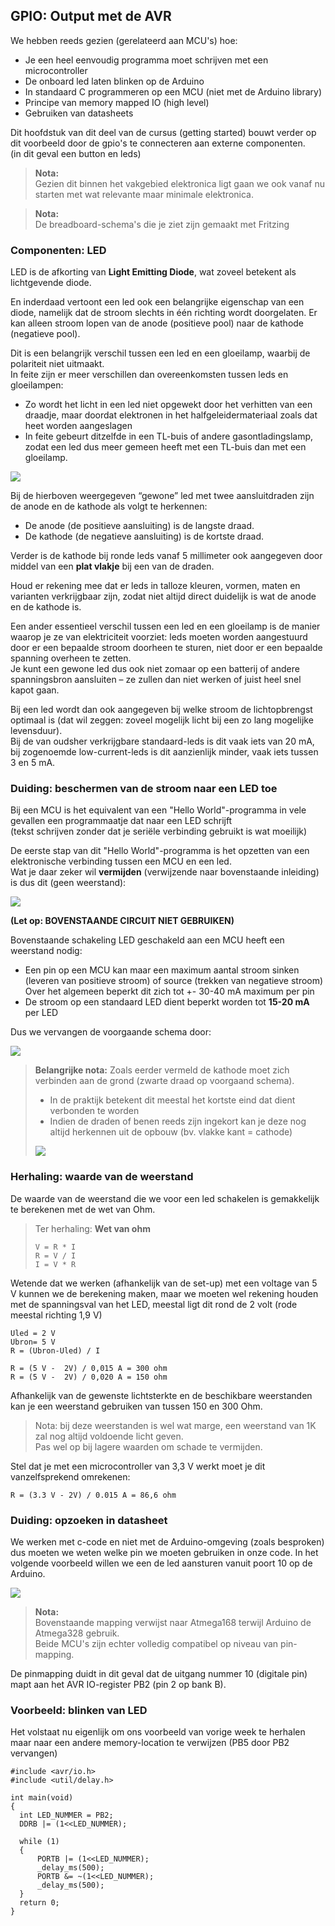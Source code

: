 ## GPIO: Output met de AVR

We hebben reeds gezien (gerelateerd aan MCU's) hoe:

* Je een heel eenvoudig programma moet schrijven met een microcontroller
* De onboard led laten blinken op de Arduino
* In standaard C programmeren op een MCU (niet met de Arduino library)
* Principe van memory mapped IO (high level)
* Gebruiken van datasheets

Dit hoofdstuk van dit deel van de cursus (getting started) bouwt verder op dit voorbeeld door de gpio's te connecteren aan externe componenten.  
(in dit geval een button en leds)

> **Nota:**  
> Gezien dit binnen het vakgebied elektronica ligt gaan we ook vanaf nu starten met wat relevante maar minimale elektronica.  

> **Nota:**  
> De breadboard-schema's die je ziet zijn gemaakt met Fritzing

### Componenten: LED

LED is de afkorting van **Light Emitting Diode**, wat zoveel betekent als lichtgevende diode.  

En inderdaad vertoont een led ook een belangrijke eigenschap van een diode, namelijk dat de stroom slechts in één richting wordt doorgelaten.
Er kan alleen stroom lopen van de anode (positieve pool) naar de kathode (negatieve pool).  

Dit is een belangrijk verschil tussen een led en een gloeilamp, waarbij de polariteit niet uitmaakt.   
In feite zijn er meer verschillen dan overeenkomsten tussen leds en gloeilampen:

* Zo wordt het licht in een led niet opgewekt door het verhitten van een draadje, maar doordat elektronen in het halfgeleidermateriaal zoals dat heet worden aangeslagen
* In feite gebeurt ditzelfde in een TL-buis of andere gasontladingslamp, zodat een led dus meer gemeen heeft met een TL-buis dan met een gloeilamp.

![](../../pictures/led.png)

Bij de hierboven weergegeven “gewone” led met twee aansluitdraden zijn de anode en de kathode als volgt te herkennen:

* De anode (de positieve aansluiting) is de langste draad.
* De kathode (de negatieve aansluiting) is de kortste draad.  

Verder is de kathode bij ronde leds vanaf 5 millimeter ook aangegeven door middel van een **plat vlakje** bij een van de draden.

Houd er rekening mee dat er leds in talloze kleuren, vormen, maten en varianten verkrijgbaar zijn, zodat niet altijd direct duidelijk is wat de anode en de kathode is.

Een ander essentieel verschil tussen een led en een gloeilamp is de manier waarop je ze van elektriciteit voorziet: leds moeten worden aangestuurd door er een bepaalde stroom doorheen te sturen, niet door er een bepaalde spanning overheen te zetten.  
Je kunt een gewone led dus ook niet zomaar op een batterij of andere spanningsbron aansluiten – ze zullen dan niet werken of juist heel snel kapot gaan.  

Bij een led wordt dan ook aangegeven bij welke stroom de lichtopbrengst optimaal is (dat wil zeggen: zoveel mogelijk licht bij een zo lang mogelijke levensduur).  
Bij de van oudsher verkrijgbare standaard-leds is dit vaak iets van 20 mA, bij zogenoemde low-current-leds is dit aanzienlijk minder, vaak iets tussen 3 en 5 mA.


### Duiding: beschermen van de stroom naar een LED toe  

Bij een MCU is het equivalent van een "Hello World"-programma in vele gevallen een programmaatje dat naar een LED schrijft  
(tekst schrijven zonder dat je seriële verbinding gebruikt is wat moeilijk)

De eerste stap van dit "Hello World"-programma is het opzetten van een elektronische verbinding tussen een MCU en een led.  
Wat je daar zeker wil **vermijden** (verwijzende naar bovenstaande inleiding) is dus dit (geen weerstand):  

![](../../pictures/dumb_connection_to_led_bb.png)


**(Let op: BOVENSTAANDE CIRCUIT NIET GEBRUIKEN)**

Bovenstaande schakeling LED geschakeld aan een MCU heeft een weerstand nodig:

* Een pin op een MCU kan maar een maximum aantal stroom sinken (leveren van positieve stroom) of source (trekken van negatieve stroom)  
  Over het algemeen beperkt dit zich tot +- 30-40 mA maximum per pin
* De stroom op een standaard LED dient beperkt worden tot **15-20 mA** per LED

Dus we vervangen de voorgaande schema door:

![](../../pictures/correction_connection_to_led_bb.png)

> **Belangrijke nota:**
> Zoals eerder vermeld de kathode moet zich verbinden aan de grond (zwarte draad op voorgaand schema).  
>
> * In de praktijk betekent dit meestal het kortste eind dat dient verbonden te worden
> * Indien de draden of benen reeds zijn ingekort kan je deze nog altijd herkennen uit de opbouw (bv. vlakke kant = cathode)
>
> ![](../../pictures/led_detailled.png)

### Herhaling: waarde van de weerstand

De waarde van de weerstand die we voor een led schakelen is gemakkelijk te berekenen met de wet van Ohm.

> Ter herhaling: **Wet van ohm**  
> ```
> V = R * I  
> R = V / I
> I = V * R
>```

Wetende dat we werken (afhankelijk van de set-up) met een voltage van 5 V kunnen we de berekening maken, maar we moeten wel rekening houden met de spanningsval van het LED, meestal ligt dit rond de 2 volt (rode meestal richting 1,9 V)

```
Uled = 2 V
Ubron= 5 V
R = (Ubron-Uled) / I

R = (5 V -  2V) / 0,015 A = 300 ohm
R = (5 V -  2V) / 0,020 A = 150 ohm
```

Afhankelijk van de gewenste lichtsterkte en de beschikbare weerstanden kan je een weerstand gebruiken van tussen 150 en 300 Ohm.

> Nota: bij deze weerstanden is wel wat marge, een weerstand van 1K zal nog altijd voldoende licht geven.  
> Pas wel op bij lagere waarden om schade te vermijden.

Stel dat je met een microcontroller van 3,3 V werkt moet je dit vanzelfsprekend omrekenen:

```
R = (3.3 V - 2V) / 0.015 A = 86,6 ohm
```


### Duiding: opzoeken in datasheet  

We werken met c-code en niet met de Arduino-omgeving (zoals besproken) dus moeten we weten welke pin we moeten gebruiken in onze code.
In het volgende voorbeeld willen we een de led aansturen vanuit poort 10 op de Arduino.

![](../../pictures/Atmega168PinMap2.png)

> **Nota:**  
> Bovenstaande mapping verwijst naar Atmega168 terwijl Arduino de Atmega328 gebruik.  
> Beide MCU's zijn echter volledig compatibel op niveau van pin-mapping.

De pinmapping duidt in dit geval dat de uitgang nummer 10 (digitale pin) mapt aan het AVR IO-register PB2 (pin 2 op bank B).

### Voorbeeld: blinken van LED

Het volstaat nu eigenlijk om ons voorbeeld van vorige week te herhalen maar naar een andere memory-location te verwijzen (PB5 door PB2 vervangen)

```{.c}
#include <avr/io.h>
#include <util/delay.h>

int main(void)
{
  int LED_NUMMER = PB2;
  DDRB |= (1<<LED_NUMMER);

  while (1)
  {
      PORTB |= (1<<LED_NUMMER);
      _delay_ms(500);
      PORTB &= ~(1<<LED_NUMMER);
      _delay_ms(500);
  }
  return 0;
}
```
